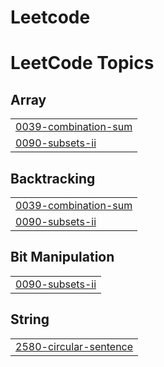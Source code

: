 # Leetcode
<!---LeetCode Topics Start-->
# LeetCode Topics
## Array
|  |
| ------- |
| [0039-combination-sum](https://github.com/TheenashManimaran/Leetcode/tree/master/0039-combination-sum) |
| [0090-subsets-ii](https://github.com/TheenashManimaran/Leetcode/tree/master/0090-subsets-ii) |
## Backtracking
|  |
| ------- |
| [0039-combination-sum](https://github.com/TheenashManimaran/Leetcode/tree/master/0039-combination-sum) |
| [0090-subsets-ii](https://github.com/TheenashManimaran/Leetcode/tree/master/0090-subsets-ii) |
## Bit Manipulation
|  |
| ------- |
| [0090-subsets-ii](https://github.com/TheenashManimaran/Leetcode/tree/master/0090-subsets-ii) |
## String
|  |
| ------- |
| [2580-circular-sentence](https://github.com/TheenashManimaran/Leetcode/tree/master/2580-circular-sentence) |
<!---LeetCode Topics End-->